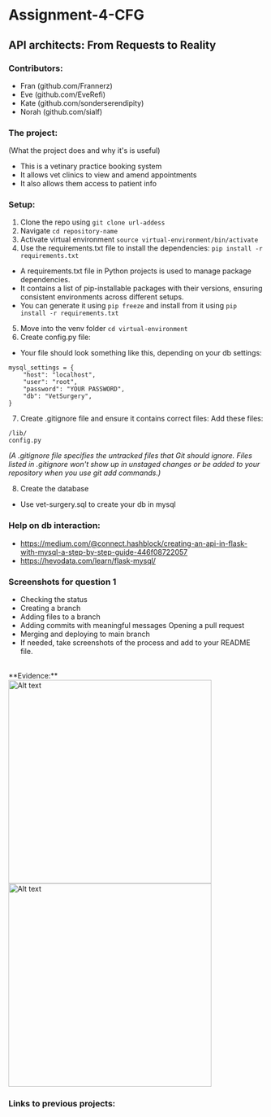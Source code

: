 # Assignment-4-CFG
## API architects: From Requests to Reality

### Contributors:
- Fran (github.com/Frannerz)
- Eve (github.com/EveRefi)
- Kate (github.com/sonderserendipity)
- Norah (github.com/sialf)

### The project:
(What the project does and why it's is useful)
- This is a vetinary practice booking system
- It allows vet clinics to view and amend appointments  
- It also allows them access to patient info

### Setup:
1. Clone the repo using `git clone url-addess`
2. Navigate `cd repository-name`
3. Activate virtual environment `source virtual-environment/bin/activate`
4. Use the requirements.txt file to install the dependencies: `pip install -r requirements.txt`
- A requirements.txt file in Python projects is used to manage package dependencies.
- It contains a list of pip-installable packages with their versions, ensuring consistent environments across different setups.
- You can generate it using `pip freeze` and install from it using `pip install -r requirements.txt`
5. Move into the venv folder `cd virtual-environment`
6. Create config.py file:
- Your file should look something like this, depending on your db settings:
```
mysql_settings = {
    "host": "localhost",
    "user": "root",
    "password": "YOUR PASSWORD",
    "db": "VetSurgery",
}
```
7. Create .gitignore file and ensure it contains correct files:
Add these files:
```
/lib/
config.py
```
*(A .gitignore file specifies the untracked files that Git should ignore. Files listed in .gitignore won't show up in unstaged changes or be added to your repository when you use git add commands.)*

8. Create the database
- Use vet-surgery.sql to create your db in mysql

### Help on db interaction:
- https://medium.com/@connect.hashblock/creating-an-api-in-flask-with-mysql-a-step-by-step-guide-446f08722057
- https://hevodata.com/learn/flask-mysql/

### Screenshots for question 1
- Checking the status
- Creating a branch
- Adding files to a branch
- Adding commits with meaningful messages Opening a pull request
- Merging and deploying to main branch
- If needed, take screenshots of the process and add to your README file.
<br>
**Evidence:**
<br>
<img src="https://github.com/Frannerz/Assignment-4-CFG/assets/124707247/912ad325-5f2c-4e20-b4db-5dc511904547" alt="Alt text" width="400">
<img src="https://github.com/Frannerz/Assignment-4-CFG/assets/124707247/a8e718eb-124c-42d3-a6eb-60a286c5d4d0" alt="Alt text" width="400">



### Links to previous projects:
